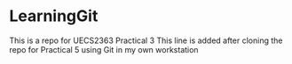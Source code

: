 # LearningGit
This is a repo for UECS2363 Practical 3
This line is added after cloning the repo for Practical 5
using Git in my own workstation